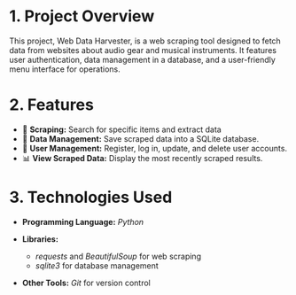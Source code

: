 
# 1. Project Overview

<p>This project, Web Data Harvester, is a web scraping tool designed to fetch data from websites about audio gear and musical instruments. It features user authentication, data management in a database, and a user-friendly menu interface for operations.</p>


# 2. Features

- 🎯 **Scraping:** Search for specific items and extract data
- 💾 **Data Management:** Save scraped data into a SQLite database.
- 🔑 **User Management:** Register, log in, update, and delete user accounts.
- 📊 **View Scraped Data:** Display the most recently scraped results.


# 3. Technologies Used
- **Programming Language:** *Python*

- **Libraries:**
    - *requests* and *BeautifulSoup* for web scraping
    - *sqlite3* for database management

- **Other Tools:** *Git* for version control
